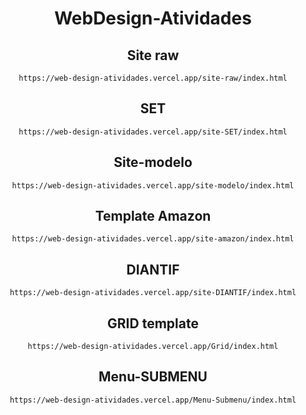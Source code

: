 # <center> WebDesign-Atividades

<center>
<h2>Site raw</h2>

```
https://web-design-atividades.vercel.app/site-raw/index.html

```
<h2>SET</h2>

```
https://web-design-atividades.vercel.app/site-SET/index.html

```
<h2>Site-modelo</h2>

```
https://web-design-atividades.vercel.app/site-modelo/index.html

```
<h2>Template Amazon</h2>


```
https://web-design-atividades.vercel.app/site-amazon/index.html

```
<h2>DIANTIF</h2>

```
https://web-design-atividades.vercel.app/site-DIANTIF/index.html
```
<h2>GRID template</h2>

```
https://web-design-atividades.vercel.app/Grid/index.html

```
<h2>Menu-SUBMENU</h2>

```
https://web-design-atividades.vercel.app/Menu-Submenu/index.html
```